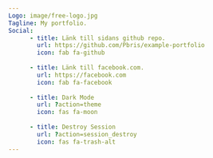 ```yaml
---
Logo: image/free-logo.jpg
Tagline: My portfolio.
Social:
      - title: Länk till sidans github repo.
        url: https://github.com/Pbris/example-portfolio
        icon: fab fa-github
        
      - title: Länk till facebook.com.
        url: https://facebook.com
        icon: fab fa-facebook
      
      - title: Dark Mode
        url: ?action=theme
        icon: fas fa-moon
        
      - title: Destroy Session
        url: ?action=session_destroy
        icon: fas fa-trash-alt
---
```

